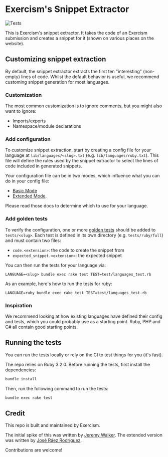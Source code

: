 # Exercism's Snippet Extractor

![Tests](https://github.com/exercism/snippet-extractor/workflows/Tests/badge.svg)

This is Exercism's snippet extractor.
It takes the code of an Exercism submission and creates a snippet for it (shown on various places on the website).

## Customizing snippet extraction

By default, the snippet extractor extracts the first ten "interesting" (non-empty) lines of code.
Whilst the default behavior is useful, we recommend customing snippet generation for most languages.

### Customization

The most common customization is to ignore comments, but you might also want to ignore:

- Imports/exports
- Namespace/module declarations

### Add configuration

To customize snippet extraction, start by creating a config file for your language at `lib/languages/<slug>.txt` (e.g. `lib/languages/ruby.txt`).
This file will define the rules used by the snippet extractor to select the lines of code included in generated snippets.

Your configuration file can be in two modes, which influence what you can do in your config file:

- [Basic Mode](docs/basic.md)
- [Extended Mode](docs/extended.md).

Please read those docs to determine which to use for your language.

### Add golden tests

To verify the configuration, one or more [golden tests][golden] should be added to `tests/<slug>`.
Each test is defined in its own directory (e.g. `tests/ruby/full`) and must contain two files:

- `code.<extension>`: the code to create the snippet from
- `expected_snippet.<extension>`: the expected snippet

You can then run the tests for your language via:

```shell
LANGUAGE=<slug> bundle exec rake test TEST=test/languages_test.rb
```

As an example, here's how to run the tests for ruby:

```shell
LANGUAGE=ruby bundle exec rake test TEST=test/languages_test.rb
```

### Inspiration

We recommend looking at how existing languages have defined their config and tests, which you could probably use as a starting point.
Ruby, PHP and C# all contain good starting points.

## Running the tests

You can run the tests locally or rely on the CI to test things for you (it's fast).

The repo relies on Ruby 3.2.0.
Before running the tests, first install the dependencies:

```bash
bundle install
```

Then, run the following command to run the tests:

```bash
bundle exec rake test
```

## Credit

This repo is built and maintained by Exercism.

The initial spike of this was written by [Jeremy Walker](https://github.com/ihid).
The extended version was written by [José Ráez Rodríguez](https://github.com/joshiraez).

Contributions are welcome!

[golden]: https://ro-che.info/articles/2017-12-04-golden-tests
